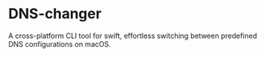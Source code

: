 # DNS-changer
A cross-platform CLI tool for swift, effortless switching between predefined DNS configurations on macOS.
